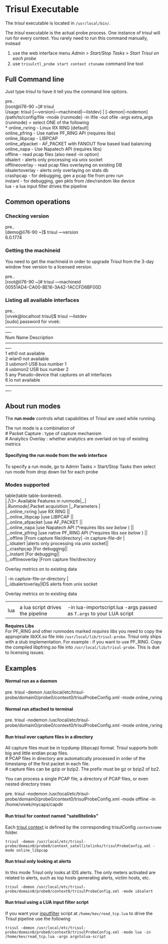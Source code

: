 # Trisul Executable

The *trisul* executable is located in `/usr/local/bin/`.

The *trisul* executable is the actual probe process. One instance of
trisul will run for every context. You rarely need to run this command
manually, instead

1. use the web interface menu *Admin \> Start/Stop Tasks \> Start
   Trisul on each probe*
2. use `trisulctl_probe start context ctxname` command line tool 

## Full Command line

Just type *trisul* to have it tell you the command line options.

pre..  
\[root@li76-90 \~\]\# trisul  
Usage: trisul \[—version|—machineid|—listdev\] | \[-demon|-nodemon\]
/path/to/config/file -mode {runmode} -in ifile -out ofile -args
extra\_args  
{runmode} = select ONE of the following  
\* online\_rxring - Linux RX RING \[default\]  
online\_pfring - Use native PF\_RING API (requires libs)  
online\_libpcap - LIBPCAP  
online\_afpacket - AF\_PACKET with FANOUT flow based load balancing  
online\_napa - Use Napatech API (requires libs)  
offline - read pcap files (also need -in option)  
idsalert - alerts only processing via unix socket  
offlineoverlay - read pcap files overlaying on existing DB  
idsalertoverlay - alerts only overlaying on stats db  
crashpcap - for debugging, gen a pcap file from prev run  
instant - for debugging, gen pkts from /dev/random like device  
lua - a lua input filter drives the pipeline

## Common operations

### Checking version

pre..  
\[demo@li76-90 \~\]$ trisul —version  
6.0.1774

### Getting the machineid

You need to get the machineid in order to upgrade Trisul from the 3-day
window free version to a licensed version.

pre..  
\[root@li76-90 \~\]\# trisul —machineid  
00551AD4-CA00-BE16-3A42-1ACCFD6BF00D

### Listing all available interfaces

pre..  
\[vivek@localhost trisul\]$ trisul —listdev  
\[sudo\] password for vivek:  
—————————————————————————————————————-  
Num Name Description  
—————————————————————————————————————-  
1 eth0 not available  
2 wlan0 not available  
3 usbmon1 USB bus number 1  
4 usbmon2 USB bus number 2  
5 any Pseudo-device that captures on all interfaces  
6 lo not available  
—————————————————————————————————————-

## About run modes

The **run mode** controls what capabilities of Trisul are used while
running.

The run mode is a combination of  
\# Packet Capture : type of capture mechanism  
\# Analytics Overlay : whether analytics are overlaid on top of existing
metrics

#### Specifying the run mode from the web interface

To specify a run mode, go to Admin Tasks \> Start/Stop Tasks then select
run mode from drop down list for each probe

### Modes supported

table(table table-bordered).  
|*.|*\\3=.Available Features in runmode|\_.|  
|*.Runmode|*.Packet acquisition |\_.Parameters |  
|\_.online\_rxring |use RX RING ||  
|\_.online\_libpcap |use LIBPCAP ||  
|\_.online\_afpacket |use AF\_PACKET ||  
|\_.online\_napa |use Napatech API (\*requires libs *see below* ) ||  
|\_.online\_pfring |use native PF\_RING API (\*requires libs *see below*
) ||  
|\_.offline |From capture file/directory| -in capture-file-dir |  
|\_.idsalert |alerts only processing via unix socket||  
|\_.crashpcap |For debugging||  
|\_.instant |For debugging||  
|\_.offlineoverlay |From capture file/directory

<p>

Overlay metrics on to existing data

</p>

| -in capture-file-or-directory |  
|\_.idsalertoverlay|IDS alerts from unix socket

<p>

Overlay metrics on to existing data

</p>

|     |                                  |                                                                       |
| --- | -------------------------------- | --------------------------------------------------------------------- |
|     |                                  |                                                                       |
| lua | a lua script drives the pipeline | \-in lua-importscript.lua -args passed as `T.args` to your LUA script |

**Requires Libs**  
For PF\_RING and other runmodes marked *requires libs* you need to copy
the appropriate libXX.so file into `/usr/local/lib/trisul-probe`. Trisul
only ships with a stub implementation. For example : if you want to use
PF\_RING. Copy the compiled libpfring.so file into
`/usr/local/lib/trisul-probe`. This is due to licensing issues.

## Examples

#### Normal run as a daemon

pre. trisul -demon
/usr/local/etc/trisul-probe/domain0/probe0/context0/trisulProbeConfig.xml
-mode online\_rxring

#### Normal run attached to terminal

pre. trisul -nodemon
/usr/local/etc/trisul-probe/domain0/probe0/context0/trisulProbeConfig.xml
-mode online\_rxring

#### Run trisul over capture files in a directory

All capture files must be in tcpdump (libpcap) format. Trisul supports
both big and little endian pcap files.  
\# PCAP files in directory are automatically processed in order of the
timestamp of the first packet in each file.  
\# capture files can be gzip or bzip2. The prefix must be gz or bzip2 of
bz2.

You can process a single PCAP file, a directory of PCAP files, or even
nested directory trees

pre. trisul -nodemon
/usr/local/etc/trisul-probe/domain0/probe0/context0/trisulProbeConfig.xml
-mode offline -in /home/vivek/mycaps/capdir

#### Run trisul for context named “satellitelinks”

Each [trisul context](/docs/ug/domain/index.html#contexts.html) is
defined by the corresponding trisulConfig `contextname` folder.

    trisul -demon /usr/local/etc/trisul-probe/domain0/probe0/context_satellitelinks/trisulProbeConfig.xml -mode online_libpcap

#### Run trisul only looking at alerts

In this mode Trisul only looks at IDS alerts. The only meters activated
are related to alerts, such as top hosts generating alerts, victim
hosts, etc.

    trisul -demon /usr/local/etc/trisul-probe/domain0/probe0/context0/trisulProbeConfig.xml -mode idsalert

#### Run trisul using a LUA input filter script

If you want your [inputfilter](/docs/lua/inputfilter.html) script at
`/home/kev/read_tcp.lua` to drive the Trisul pipeline use the following

    trisul -demon /usr/local/etc/trisul-probe/domain0/probe0/context0/trisulProbeConfig.xml -mode lua -in /home/kev/read_tcp.lua -args argstolua-script
